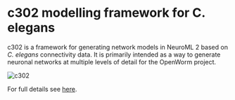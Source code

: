 c302 modelling framework for C. elegans
==========================

c302 is a framework for generating network models in NeuroML 2 based on _C. elegans_ connectivity data. It is primarily intended as a way to generate neuronal networks at multiple levels of detail for the OpenWorm project. 

![c302](https://raw.githubusercontent.com/openworm/CElegansNeuroML/master/CElegans/pythonScripts/c302/images/c302.png)

For full details see [here](https://github.com/openworm/c302).
